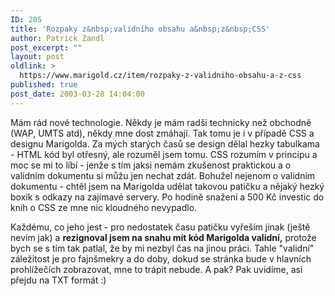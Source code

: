 ```yaml
---
ID: 205
title: 'Rozpaky z&nbsp;validního obsahu a&nbsp;z&nbsp;CSS'
author: Patrick Zandl
post_excerpt: ""
layout: post
oldlink: >
  https://www.marigold.cz/item/rozpaky-z-validniho-obsahu-a-z-css
published: true
post_date: 2003-03-28 14:04:00
---
```

<p>
Mám rád nové technologie. Někdy je mám radši technicky než obchodně (WAP, UMTS atd), někdy mne dost zmáhají. Tak tomu je i v případě CSS a designu Marigolda. Za mých starých časů se design dělal hezky tabulkama - HTML kód byl otřesný, ale rozuměl jsem tomu. CSS rozumím v principu a moc se mi to líbí - jenže s tím jaksi nemám zkušenost praktickou a o validním dokumentu si můžu jen nechat zdát. Bohužel nejenom o validním dokumentu - chtěl jsem na Marigolda udělat takovou patičku a nějaký hezký boxík s odkazy na zajímavé servery. Po hodině snažení a 500 Kč investic do knih o CSS ze mne nic kloudného nevypadlo. </p>

<p>
Každému, co jeho jest - pro nedostatek času patičku vyřeším jinak (ještě nevím jak) a <STRONG>rezignoval jsem na snahu mít kód Marigolda validní,</STRONG> protože bych se s tím tak patlal, že by mi nezbyl čas na jinou práci. Tahle "validní" záležitost je pro fajnšmekry a do doby, dokud se stránka bude v hlavních prohlížečích zobrazovat, mne to trápit nebude. A pak? Pak uvidíme, asi přejdu na TXT formát :)</p>
